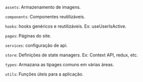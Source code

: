 
`assets`: Armazenamento de imagens.

`components`: Componentes reutilizáveis.

`hooks`: hooks genéricos e reutilizáveis. Ex: useUserIsActive.

`pages`: Páginas do site.

`services`: configuração de api.

`store`: Definições de state managers. Ex: Context API, redux, etc.

`types`: Armazana as tipages comuns em várias áreas.

`utils`: Funções úteis para a aplicação.
